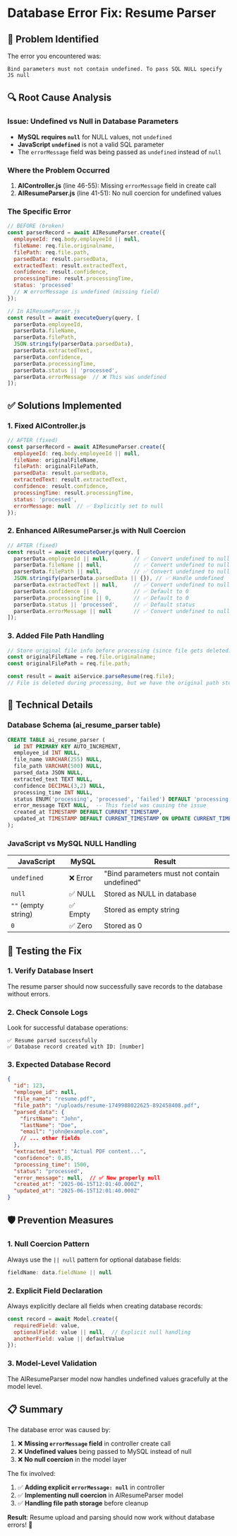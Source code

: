 # Database Error Fix: Resume Parser

## 🚨 **Problem Identified**

The error you encountered was:
```
Bind parameters must not contain undefined. To pass SQL NULL specify JS null
```

## 🔍 **Root Cause Analysis**

### **Issue: Undefined vs Null in Database Parameters**
- **MySQL requires `null`** for NULL values, not `undefined`
- **JavaScript `undefined`** is not a valid SQL parameter
- The `errorMessage` field was being passed as `undefined` instead of `null`

### **Where the Problem Occurred**
1. **AIController.js** (line 46-55): Missing `errorMessage` field in create call
2. **AIResumeParser.js** (line 41-51): No null coercion for undefined values

### **The Specific Error**
```javascript
// BEFORE (broken)
const parserRecord = await AIResumeParser.create({
  employeeId: req.body.employeeId || null,
  fileName: req.file.originalname,
  filePath: req.file.path,
  parsedData: result.parsedData,
  extractedText: result.extractedText,
  confidence: result.confidence,
  processingTime: result.processingTime,
  status: 'processed'
  // ❌ errorMessage is undefined (missing field)
});
```

```javascript
// In AIResumeParser.js
const result = await executeQuery(query, [
  parserData.employeeId,
  parserData.fileName,
  parserData.filePath,
  JSON.stringify(parserData.parsedData),
  parserData.extractedText,
  parserData.confidence,
  parserData.processingTime,
  parserData.status || 'processed',
  parserData.errorMessage  // ❌ This was undefined
]);
```

## ✅ **Solutions Implemented**

### **1. Fixed AIController.js**
```javascript
// AFTER (fixed)
const parserRecord = await AIResumeParser.create({
  employeeId: req.body.employeeId || null,
  fileName: originalFileName,
  filePath: originalFilePath,
  parsedData: result.parsedData,
  extractedText: result.extractedText,
  confidence: result.confidence,
  processingTime: result.processingTime,
  status: 'processed',
  errorMessage: null  // ✅ Explicitly set to null
});
```

### **2. Enhanced AIResumeParser.js with Null Coercion**
```javascript
// AFTER (fixed)
const result = await executeQuery(query, [
  parserData.employeeId || null,        // ✅ Convert undefined to null
  parserData.fileName || null,          // ✅ Convert undefined to null
  parserData.filePath || null,          // ✅ Convert undefined to null
  JSON.stringify(parserData.parsedData || {}), // ✅ Handle undefined
  parserData.extractedText || null,     // ✅ Convert undefined to null
  parserData.confidence || 0,           // ✅ Default to 0
  parserData.processingTime || 0,       // ✅ Default to 0
  parserData.status || 'processed',     // ✅ Default status
  parserData.errorMessage || null       // ✅ Convert undefined to null
]);
```

### **3. Added File Path Handling**
```javascript
// Store original file info before processing (since file gets deleted)
const originalFileName = req.file.originalname;
const originalFilePath = req.file.path;

const result = await aiService.parseResume(req.file);
// File is deleted during processing, but we have the original path stored
```

## 🔧 **Technical Details**

### **Database Schema (ai_resume_parser table)**
```sql
CREATE TABLE ai_resume_parser (
  id INT PRIMARY KEY AUTO_INCREMENT,
  employee_id INT NULL,
  file_name VARCHAR(255) NULL,
  file_path VARCHAR(500) NULL,
  parsed_data JSON NULL,
  extracted_text TEXT NULL,
  confidence DECIMAL(3,2) NULL,
  processing_time INT NULL,
  status ENUM('processing', 'processed', 'failed') DEFAULT 'processing',
  error_message TEXT NULL,  -- This field was causing the issue
  created_at TIMESTAMP DEFAULT CURRENT_TIMESTAMP,
  updated_at TIMESTAMP DEFAULT CURRENT_TIMESTAMP ON UPDATE CURRENT_TIMESTAMP
);
```

### **JavaScript vs MySQL NULL Handling**
| JavaScript | MySQL | Result |
|------------|-------|---------|
| `undefined` | ❌ Error | "Bind parameters must not contain undefined" |
| `null` | ✅ NULL | Stored as NULL in database |
| `""` (empty string) | ✅ Empty | Stored as empty string |
| `0` | ✅ Zero | Stored as 0 |

## 🧪 **Testing the Fix**

### **1. Verify Database Insert**
The resume parser should now successfully save records to the database without errors.

### **2. Check Console Logs**
Look for successful database operations:
```
✅ Resume parsed successfully
✅ Database record created with ID: [number]
```

### **3. Expected Database Record**
```json
{
  "id": 123,
  "employee_id": null,
  "file_name": "resume.pdf",
  "file_path": "/uploads/resume-1749988022625-892458408.pdf",
  "parsed_data": {
    "firstName": "John",
    "lastName": "Doe",
    "email": "john@example.com",
    // ... other fields
  },
  "extracted_text": "Actual PDF content...",
  "confidence": 0.85,
  "processing_time": 1500,
  "status": "processed",
  "error_message": null,  // ✅ Now properly null
  "created_at": "2025-06-15T12:01:40.000Z",
  "updated_at": "2025-06-15T12:01:40.000Z"
}
```

## 🛡️ **Prevention Measures**

### **1. Null Coercion Pattern**
Always use the `|| null` pattern for optional database fields:
```javascript
fieldName: data.fieldName || null
```

### **2. Explicit Field Declaration**
Always explicitly declare all fields when creating database records:
```javascript
const record = await Model.create({
  requiredField: value,
  optionalField: value || null,  // Explicit null handling
  anotherField: value || defaultValue
});
```

### **3. Model-Level Validation**
The AIResumeParser model now handles undefined values gracefully at the model level.

## 📋 **Summary**

The database error was caused by:
1. ❌ **Missing `errorMessage` field** in controller create call
2. ❌ **Undefined values** being passed to MySQL instead of null
3. ❌ **No null coercion** in the model layer

The fix involved:
1. ✅ **Adding explicit `errorMessage: null`** in controller
2. ✅ **Implementing null coercion** in AIResumeParser model
3. ✅ **Handling file path storage** before cleanup

**Result**: Resume upload and parsing should now work without database errors! 🎉
